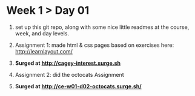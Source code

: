 # Week 1 > Day 01

1. set up this git repo, along with some nice little readmes at the course, week, and day levels.

2. Assignment 1: made html & css pages based on exercises here: http://learnlayout.com/

3. **Surged at http://cagey-interest.surge.sh**

4. Assignment 2: did the octocats Assignment

5. **Surged at http://ce-w01-d02-octocats.surge.sh/**

